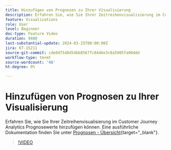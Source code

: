 ```yaml
---
title: Hinzufügen von Prognosen zu Ihrer Visualisierung
description: Erfahren Sie, wie Sie Ihrer Zeitreihenvisualisierung im Customer Journey Analytics Prognosewerte hinzufügen können.
feature: Visualizations
role: User
level: Beginner
doc-type: Feature Video
duration: 9480
last-substantial-update: 2024-03-25T00:00:00Z
jira: KT-15211
source-git-commit: cde0d7540d54bb8567fc8446e3c8a5905fa90ddd
workflow-type: tm+mt
source-wordcount: '48'
ht-degree: 0%

---
```



# Hinzufügen von Prognosen zu Ihrer Visualisierung

Erfahren Sie, wie Sie Ihrer Zeitreihenvisualisierung im Customer Journey Analytics Prognosewerte hinzufügen können. Eine ausführliche Dokumentation finden Sie unter [Prognosen - Übersicht](https://experienceleague.adobe.com/en/docs/analytics-platform/using/cja-workspace/forecasting/forecasting#){target="_blank"}.

>[!VIDEO](https://video.tv.adobe.com/v/3428021/?learn=on)
